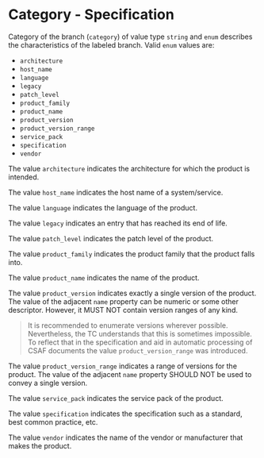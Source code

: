 # Category - Specification

Category of the branch (`category`) of value type `string` and `enum` describes the characteristics of the labeled branch.
Valid `enum` values are:

* `architecture`
* `host_name`
* `language`
* `legacy`
* `patch_level`
* `product_family`
* `product_name`
* `product_version`
* `product_version_range`
* `service_pack`
* `specification`
* `vendor`

The value `architecture` indicates the architecture for which the product is intended.

The value `host_name` indicates the host name of a system/service.

The value `language` indicates the language of the product.

The value `legacy` indicates an entry that has reached its end of life.

The value `patch_level` indicates the patch level of the product.

The value `product_family` indicates the product family that the product falls into.

The value `product_name` indicates the name of the product.

The value `product_version` indicates exactly a single version of the product.
The value of the adjacent `name` property can be numeric or some other descriptor.
However, it MUST NOT contain version ranges of any kind.

> It is recommended to enumerate versions wherever possible. Nevertheless, the TC understands that this is sometimes
> impossible. To reflect that in the specification and aid in automatic processing of CSAF documents the value
> `product_version_range` was introduced.

The value `product_version_range` indicates a range of versions for the product. The value of the adjacent `name` property SHOULD NOT be used to convey a single version.

The value `service_pack` indicates the service pack of the product.

The value `specification` indicates the specification such as a standard, best common practice, etc.

The value `vendor` indicates the name of the vendor or manufacturer that makes the product.
